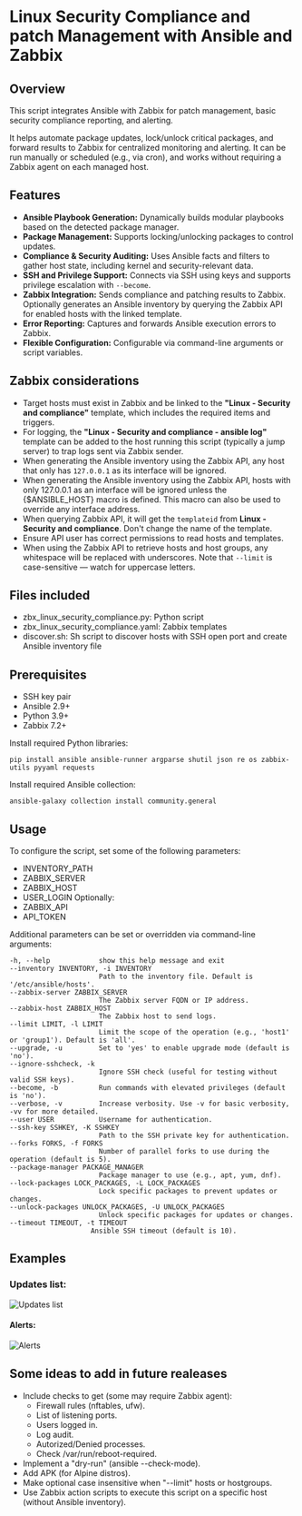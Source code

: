 # Linux Security Compliance and patch Management with Ansible and Zabbix

## Overview

This script integrates Ansible with Zabbix for patch management, basic security compliance reporting, and alerting.

It helps automate package updates, lock/unlock critical packages, and forward results to Zabbix for centralized monitoring and alerting. It can be run manually or scheduled (e.g., via cron), and works without requiring a Zabbix agent on each managed host.

## Features

- **Ansible Playbook Generation:** Dynamically builds modular playbooks based on the detected package manager.
- **Package Management:** Supports locking/unlocking packages to control updates.
- **Compliance & Security Auditing:** Uses Ansible facts and filters to gather host state, including kernel and security-relevant data.
- **SSH and Privilege Support:** Connects via SSH using keys and supports privilege escalation with `--become`.
- **Zabbix Integration:** Sends compliance and patching results to Zabbix. Optionally generates an Ansible inventory by querying the Zabbix API for enabled hosts with the linked template.
- **Error Reporting:** Captures and forwards Ansible execution errors to Zabbix.
- **Flexible Configuration:** Configurable via command-line arguments or script variables.

## Zabbix considerations

- Target hosts must exist in Zabbix and be linked to the **"Linux - Security and compliance"** template, which includes the required items and triggers.
- For logging, the **"Linux - Security and compliance - ansible log"** template can be added to the host running this script (typically a jump server) to trap logs sent via Zabbix sender.
- When generating the Ansible inventory using the Zabbix API, any host that only has `127.0.0.1` as its interface will be ignored.
- When generating the Ansible inventory using the Zabbix API, hosts with only 127.0.0.1 as an interface will be ignored unless the {$ANSIBLE_HOST} macro is defined. This macro can also be used to override any interface address.
- When querying Zabbix API, it will get the `templateid` from **Linux - Security and compliance**. Don't change the name of the template.
- Ensure API user has correct permissions to read hosts and templates.
- When using the Zabbix API to retrieve hosts and host groups, any whitespace will be replaced with underscores. Note that `--limit` is case-sensitive — watch for uppercase letters.

## Files included

- zbx_linux_security_compliance.py: Python script
- zbx_linux_security_compliance.yaml: Zabbix templates
- discover.sh: Sh script to discover hosts with SSH open port and create Ansible inventory file

## Prerequisites

- SSH key pair
- Ansible 2.9+
- Python 3.9+
- Zabbix 7.2+

Install required Python libraries:

    pip install ansible ansible-runner argparse shutil json re os zabbix-utils pyyaml requests

Install required Ansible collection:

    ansible-galaxy collection install community.general
	
## Usage

To configure the script, set some of the following parameters:
- INVENTORY_PATH
- ZABBIX_SERVER
- ZABBIX_HOST
- USER_LOGIN
Optionally:
- ZABBIX_API
- API_TOKEN

Additional parameters can be set or overridden via command-line arguments:

    -h, --help            show this help message and exit
    --inventory INVENTORY, -i INVENTORY
                          Path to the inventory file. Default is '/etc/ansible/hosts'.
    --zabbix-server ZABBIX_SERVER
                          The Zabbix server FQDN or IP address.
    --zabbix-host ZABBIX_HOST
                          The Zabbix host to send logs.
    --limit LIMIT, -l LIMIT  
                          Limit the scope of the operation (e.g., 'host1' or 'group1'). Default is 'all'.
    --upgrade, -u         Set to 'yes' to enable upgrade mode (default is 'no').
    --ignore-sshcheck, -k
                          Ignore SSH check (useful for testing without valid SSH keys).
    --become, -b          Run commands with elevated privileges (default is 'no').
    --verbose, -v         Increase verbosity. Use -v for basic verbosity, -vv for more detailed.
    --user USER           Username for authentication.
    --ssh-key SSHKEY, -K SSHKEY
                          Path to the SSH private key for authentication.
    --forks FORKS, -f FORKS
                          Number of parallel forks to use during the operation (default is 5).
    --package-manager PACKAGE_MANAGER
                          Package manager to use (e.g., apt, yum, dnf).
    --lock-packages LOCK_PACKAGES, -L LOCK_PACKAGES
                          Lock specific packages to prevent updates or changes.
    --unlock-packages UNLOCK_PACKAGES, -U UNLOCK_PACKAGES
                          Unlock specific packages for updates or changes.
    --timeout TIMEOUT, -t TIMEOUT
                        Ansible SSH timeout (default is 10).

## Examples

### Updates list:
![Updates list](https://github.com/user-attachments/assets/9ad792e5-3c35-41e1-af66-7e8302febd88)

#### Alerts:
![Alerts](https://github.com/user-attachments/assets/e85c14ab-84a1-4949-b131-0dcc4f1a490d)

## Some ideas to add in future realeases

- Include checks to get (some may require Zabbix agent):
  - Firewall rules (nftables, ufw).
  - List of listening ports.
  - Users logged in.
  - Log audit.
  - Autorized/Denied processes.
  - Check /var/run/reboot-required.
- Implement a "dry-run" (ansible --check-mode).
- Add APK (for Alpine distros).
- Make optional case insensitive when "--limit" hosts or hostgroups.
- Use Zabbix action scripts to execute this script on a specific host (without Ansible inventory).
